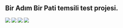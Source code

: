 
## Bir Adım Bir Pati temsili test projesi.

<img src="https://img.imgyukle.com/2023/06/20/rj73MI.png">
<img src="https://img.imgyukle.com/2023/06/20/rj72fH.png">
<img src="https://img.imgyukle.com/2023/06/20/rj7eB1.png">
<img src="https://img.imgyukle.com/2023/06/20/rj7WSA.png">

